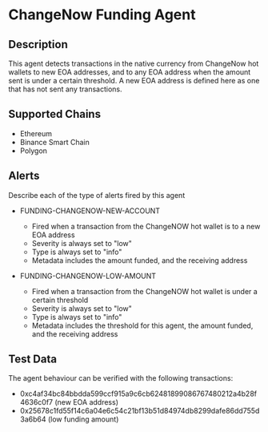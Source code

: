 # ChangeNow Funding Agent

## Description

This agent detects transactions in the native currency from ChangeNow hot wallets to new EOA addresses, and to any EOA address when the amount sent is under a certain threshold. A new EOA address is defined here as one that has not sent any transactions.

## Supported Chains

- Ethereum
- Binance Smart Chain
- Polygon

## Alerts

Describe each of the type of alerts fired by this agent

- FUNDING-CHANGENOW-NEW-ACCOUNT
  - Fired when a transaction from the ChangeNOW hot wallet is to a new EOA address
  - Severity is always set to "low"
  - Type is always set to "info"
  - Metadata includes the amount funded, and the receiving address

- FUNDING-CHANGENOW-LOW-AMOUNT
  - Fired when a transaction from the ChangeNOW hot wallet is under a certain threshold
  - Severity is always set to "low"
  - Type is always set to "info"
  - Metadata includes the threshold for this agent, the amount funded, and the receiving address

## Test Data

The agent behaviour can be verified with the following transactions:

- 0xc4af34bc84bbdda599ccf915a9c6cb62481899086767480212a4b28f4636c0f7 (new EOA address)
- 0x25678c1fd55f14c6a04e6c54c21bf13b51d84974db8299dafe86dd755d3a6b64 (low funding amount)
